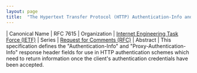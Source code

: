 ```yaml
---
layout: page
title:  "The Hypertext Transfer Protocol (HTTP) Authentication-Info and Proxy-Authentication-Info Response Header Fields"
---
```


| Canonical Name | RFC 7615
| Organization | [Internet Engineering Task Force (IETF)](..)
| Series | [Request for Comments (RFC)](..)
| Abstract | This specification defines the "Authentication-Info" and "Proxy-Authentication-Info" response header fields for use in HTTP authentication schemes which need to return information once the client's authentication credentials have been accepted.